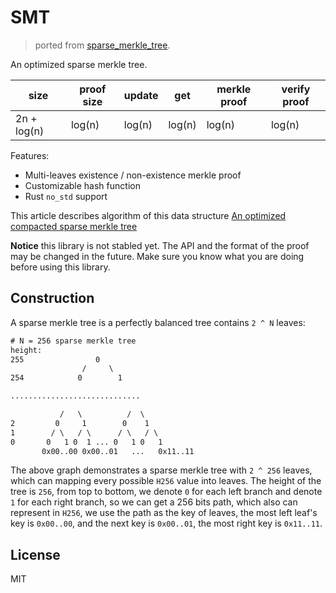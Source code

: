 # SMT

> ported from [sparse_merkle_tree](https://crates.io/crates/sparse-merkle-tree).

An optimized sparse merkle tree.

| size | proof size | update | get | merkle proof | verify proof |
| --- | --- | --- | --- | --- | --- |
| 2n + log(n) | log(n) | log(n) | log(n) | log(n) | log(n) |

Features:

* Multi-leaves existence / non-existence merkle proof
* Customizable hash function
* Rust `no_std` support

This article describes algorithm of this data structure [An optimized compacted sparse merkle tree](https://justjjy.com/An-optimized-compact-sparse-merkle-tree)

**Notice** this library is not stabled yet. The API and the format of the proof may be changed in the future. Make sure you know what you are doing before using this library.

## Construction

A sparse merkle tree is a perfectly balanced tree contains `2 ^ N` leaves:

``` txt
# N = 256 sparse merkle tree
height:
255                0
                /     \
254            0        1

.............................

           /   \          /  \
2         0     1        0    1
1        / \   / \      / \   / \
0       0   1 0  1 ... 0   1 0   1 
       0x00..00 0x00..01   ...   0x11..11
```

The above graph demonstrates a sparse merkle tree with `2 ^ 256` leaves, which can mapping every possible `H256` value into leaves. The height of the tree is `256`, from top to bottom, we denote `0` for each left branch and denote `1` for each right branch, so we can get a 256 bits path, which also can represent in `H256`, we use the path as the key of leaves, the most left leaf's key is `0x00..00`, and the next key is `0x00..01`, the most right key is `0x11..11`.

## License

MIT
